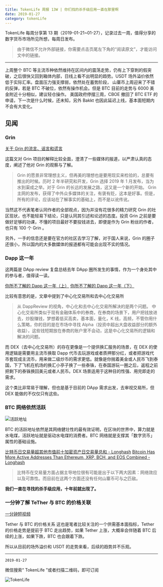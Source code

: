 ```yaml
---
title: TokenLife 周报 13W | 你们找的杀手级应用一直在那里啊
date: 2019-01-27
category: tokenLife
---
```


TokenLife 每周分享第 13 期（2019-01-21~01-27），记录过去一周，值得分享的数字货币市场所见所想，每周日发布。

> 由于微信不允许外部链接，你需要点击页尾左下角的“阅读原文”，才能访问文中的链接。

---

上周整个 BTC 等主流币种依然维持在区间内的震荡走势，仍有上下穿刺的假突破，之后很快又回到箱体内部，日线上看不出明显的趋势。USDT 场外溢价依然低于实际汇率。盘面压力强支撑弱，依然处在蓄势阶段，
山寨币上周迎来了不错的反弹，若是 BTC 不破位，依然有操作机会。但是 BTC 目前的走势与 6000 美金附近十分相似，建议轻仓操作。
美国政府停摆三周，CBOE 撤回了 BTC ETF 的申请，下一次是什么时候，还未知，另外 Bakkt 也因此延迟上线，基本面短期内不会有大变化。

## 见闻

### Grin

[关于 Grin 的流言、谣言和谎言](https://mp.weixin.qq.com/s/_biFQCY3uenQ4f0Jm5xaoQ)

这篇文对 Grin 项目的解释比较全面，澄清了一些媒体的报道，以严肃认真的态度，阐述了他对 Grin 的观察与了解。

> Grin 的愿景非常理想主义，但再美的理想也是要用现实来检验的，总要有推出的时候。历时 2 年半研究和开发，Grin 选择 2019 年 1 月发布，当为水到渠成之举。对于 Grin 的长远的发展之路，这又是一个新的开始。
> Grin 主网的发布，获得了中外众多媒体的关注，有褒有贬，这本是好事。但是，所有的评论，应该站在了解事实的基础上，而不是以讹传讹。

当然这不代表笔者认同作者的全部观点，因为并没有花很多的精力研究 Grin 的社区现状，也不能轻易下结论，只是认同其引述和论述的态度。投资 Grin 之前是要做好足够的功课，不懂的项目最好不要投钱进去，即便是作为 Grin 粉丝的作者，也只有 100 个 Grin 。

另外，一手的信息还是要在官方的社区去学习了解，对于国人来说，Grin 的圈子还很小，所以国内的大多数媒体的报道都有可能会出现不实的情况。

### Dapp 这一年

这两篇是 DApp review 复盘总结去年 DApp 圈所发生的事情，作为一个身处其中的参与者，值得读一读。

[你所不了解的 Dapp 这一年（上）](https://mp.weixin.qq.com/s?__biz=MzU1OTQ3MTI3Ng==&mid=2247484662&idx=1&sn=7933ec91149501a90e7244f0d3bb4fe0&chksm=fc178b35cb6002231dd9035ed6323c417c26e0cd7058eac74c5d58304eaaae000f1b0a5209c8&scene=21#wechat_redirect)
[你所不了解的 Dapp 这一年（下）](https://mp.weixin.qq.com/s?__biz=MzU1OTQ3MTI3Ng==&mid=2247484708&idx=1&sn=048dbe1b4faaae71cbfe321e68820b44&chksm=fc178ae7cb6003f1549fb28d1640ad6486adcb561fc443ce1b7663de1f41105055e67feae9e0&scene=0&xtrack=1#rd)

比较有意思的是，文章中提到了中心化交易所和去中心化交易所

> 从 DappReview 的视角，中心化和去中心化交易所解决的是两个问题。
> 中心化交易所类似于现有金融体系中的券商，在券商的场景下，用户把钱放进去，炒股赚钱，梦想着低买高卖，基本面，量化，K 线，高频，不管你用什么策略，你的目的是在市场中寻找 Alpha（投资中超出大盘收益部分的额外收益），这些钱短期放在券商的账户里不会动，这是中心化交易所的逻辑和解决的问题。

而 DEX（去中心化交易所）的存在更像是一个提供换汇服务的场景，在 DEX 的使用逻辑是需要用主流币换取 Dapp 代币去玩游戏或者质押那分红，或者把游戏代币套现成主流币，用来做二级炒币的需求更低。就像是你揣着美金或人民币飞到泰国，下了飞机在机场的换汇小亭子换了一些泰铢，在泰国游玩一圈之后，返程之前把剩下的泰铢换回美元或者人民币。DEX 场景适用于这种目的性强、用完即走的需求。

这个类比非常易于理解，但也是基于目前的 DApp 需求出发，去审视交易所，但 DEX 能做的不仅仅只有这些。

### BTC 网络依然活跃

![活跃地址](https://trello-attachments.s3.amazonaws.com/5aceaf1164c86a15f5956cda/5c458f37d60f3174e7fa77d4/080ce6c67a618ce1413020dd25ce84bf/ueditor_ef280eb2e2b4d0dc6ed5e0e5c87b3cd5.png)

BTC 的活跃地址依然是其网络健壮性的最有效证明，在区块的世界中，算力就是水电煤，活跃地址就是驱动水电煤的消费者。BTC 网络就是支撑其「数字货币」属性的基础设施。

[比特币日交易量超其他市值前十加密资产日交易量总和 - Longhash](http://www.longhash.com.cn/news/%E6%AF%94%E7%89%B9%E5%B8%81%E6%97%A5%E4%BA%A4%E6%98%93%E9%87%8F%E8%B6%85%E5%85%B6%E4%BB%96%E5%B8%82%E5%80%BC%E5%89%8D%E5%8D%81%E5%8A%A0%E5%AF%86%E8%B5%84%E4%BA%A7%E6%97%A5%E4%BA%A4%E6%98%93%E9%87%8F%E6%80%BB%E5%92%8C)
[Bitcoin Has More Active Addresses Than Ethereum, XRP, BCH, and EOS Combined - Longhash](https://www.longhash.com/news/bitcoin-has-more-active-addresses-than-ethereum-xrp-bch-and-eos-combined)

> 比特币在交易量方面占据主导地位很有可能是出于以下两大因素：网络效应以及可靠性。而目前在这两个方面还没有任何山寨币可与之匹敌。

**我们一直在寻找的杀手级应用，十年前就出现了。**

### 一分钟了解 TeTher 与 BTC 的价格关联

[一分钟短视频](https://www.longhash.com/media)

Tether 与 BTC 的价格关系
这也是笔者比较关注的一个供需基本面指标，Tether 的价格走势是提前于 BTC 走出趋势，如果 Tether 上涨，大概率会伴随着 BTC 后续的上涨，如果下跌，BTC 也会跟着下跌。

所以从目前的场外溢价和 USDT 的走势来看，后续的趋势并不乐观。

---

`2019-01-27`

微信搜索“ TokenLife ”或者扫描二维码，即可订阅

![TokenLife](https://trello-attachments.s3.amazonaws.com/5aceaf1164c86a15f5956cda/5b29a211cef01eee58d89b99/94eef32abdcb7798a9df67e69c469b9e/56077-4723c9096e2d8e60.jpg)
